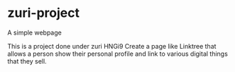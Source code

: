 # zuri-project
A simple webpage

This is a project done under zuri HNGi9
Create a page like Linktree that allows a person show their personal profile and link to various digital things that they sell.
